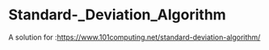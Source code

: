 # Standard-_Deviation_Algorithm
A solution for :https://www.101computing.net/standard-deviation-algorithm/
